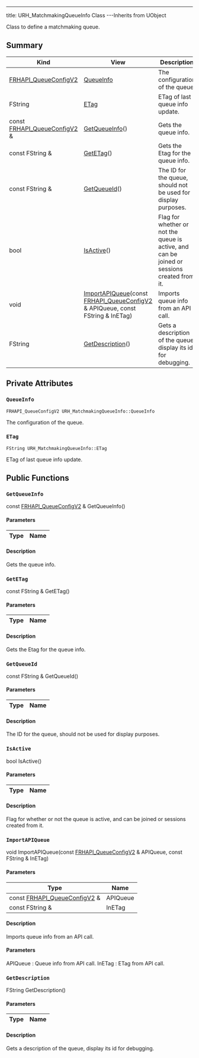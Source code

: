 ---
title: URH_MatchmakingQueueInfo Class
---Inherits from UObject

Class to define a matchmaking queue.

## Summary
| Kind | View | Description |
|------|------|-------------|
|[FRHAPI_QueueConfigV2](/unreal-plugins/all/structfrhapi__queueconfigv2/#structFRHAPI__QueueConfigV2)|[QueueInfo](/unreal-plugins/all/classurh__matchmakingqueueinfo/#classURH__MatchmakingQueueInfo_1adc8b5c8a32a40da9087c6815347a4ae9)|The configuration of the queue.|
|FString|[ETag](/unreal-plugins/all/classurh__matchmakingqueueinfo/#classURH__MatchmakingQueueInfo_1a19ee968b480b4c4fcd397d161040203d)|ETag of last queue info update.|
|const [FRHAPI_QueueConfigV2](/unreal-plugins/all/structfrhapi__queueconfigv2/#structFRHAPI__QueueConfigV2) &|[GetQueueInfo](/unreal-plugins/all/classurh__matchmakingqueueinfo/#classURH__MatchmakingQueueInfo_1ad82fa170d34736f8d053802b6460bf9e)()|Gets the queue info.|
|const FString &|[GetETag](/unreal-plugins/all/classurh__matchmakingqueueinfo/#classURH__MatchmakingQueueInfo_1a443e3173f86a4cfac34d80133ec9cf82)()|Gets the Etag for the queue info.|
|const FString &|[GetQueueId](/unreal-plugins/all/classurh__matchmakingqueueinfo/#classURH__MatchmakingQueueInfo_1a9574234af5b1efe6b08f1a5a97ddb103)()|The ID for the queue, should not be used for display purposes.|
|bool|[IsActive](/unreal-plugins/all/classurh__matchmakingqueueinfo/#classURH__MatchmakingQueueInfo_1aeadf35b8cc5df0658a86aef82094f5aa)()|Flag for whether or not the queue is active, and can be joined or sessions created from it.|
|void|[ImportAPIQueue](/unreal-plugins/all/classurh__matchmakingqueueinfo/#classURH__MatchmakingQueueInfo_1af33b1de1236961da0b910ee1710e3bc5)(const [FRHAPI_QueueConfigV2](/unreal-plugins/all/structfrhapi__queueconfigv2/#structFRHAPI__QueueConfigV2) & APIQueue, const FString & InETag)|Imports queue info from an API call.|
|FString|[GetDescription](/unreal-plugins/all/classurh__matchmakingqueueinfo/#classURH__MatchmakingQueueInfo_1ae7a5d3dd461eaa68dec8dada2e9ad3df)()|Gets a description of the queue, display its id for debugging.|
## Private Attributes



### `QueueInfo` <a id="classURH__MatchmakingQueueInfo_1adc8b5c8a32a40da9087c6815347a4ae9"></a>

`FRHAPI_QueueConfigV2 URH_MatchmakingQueueInfo::QueueInfo`

The configuration of the queue.




### `ETag` <a id="classURH__MatchmakingQueueInfo_1a19ee968b480b4c4fcd397d161040203d"></a>

`FString URH_MatchmakingQueueInfo::ETag`

ETag of last queue info update.





## Public Functions



### `GetQueueInfo` <a id="classURH__MatchmakingQueueInfo_1ad82fa170d34736f8d053802b6460bf9e"></a>

const [FRHAPI_QueueConfigV2](/unreal-plugins/all/structfrhapi__queueconfigv2/#structFRHAPI__QueueConfigV2) & GetQueueInfo()

#### Parameters

| Type | Name |
|------|------|

#### Description

Gets the queue info.




### `GetETag` <a id="classURH__MatchmakingQueueInfo_1a443e3173f86a4cfac34d80133ec9cf82"></a>

const FString & GetETag()

#### Parameters

| Type | Name |
|------|------|

#### Description

Gets the Etag for the queue info.




### `GetQueueId` <a id="classURH__MatchmakingQueueInfo_1a9574234af5b1efe6b08f1a5a97ddb103"></a>

const FString & GetQueueId()

#### Parameters

| Type | Name |
|------|------|

#### Description

The ID for the queue, should not be used for display purposes.




### `IsActive` <a id="classURH__MatchmakingQueueInfo_1aeadf35b8cc5df0658a86aef82094f5aa"></a>

bool IsActive()

#### Parameters

| Type | Name |
|------|------|

#### Description

Flag for whether or not the queue is active, and can be joined or sessions created from it.




### `ImportAPIQueue` <a id="classURH__MatchmakingQueueInfo_1af33b1de1236961da0b910ee1710e3bc5"></a>

void ImportAPIQueue(const [FRHAPI_QueueConfigV2](/unreal-plugins/all/structfrhapi__queueconfigv2/#structFRHAPI__QueueConfigV2) & APIQueue, const FString & InETag)

#### Parameters

| Type | Name |
|------|------|
|const [FRHAPI_QueueConfigV2](/unreal-plugins/all/structfrhapi__queueconfigv2/#structFRHAPI__QueueConfigV2) &|APIQueue|
|const FString &|InETag|

#### Description

Imports queue info from an API call.


#### Parameters

APIQueue
: Queue info from API call. 
InETag
: ETag from API call. 



### `GetDescription` <a id="classURH__MatchmakingQueueInfo_1ae7a5d3dd461eaa68dec8dada2e9ad3df"></a>

FString GetDescription()

#### Parameters

| Type | Name |
|------|------|

#### Description

Gets a description of the queue, display its id for debugging.





